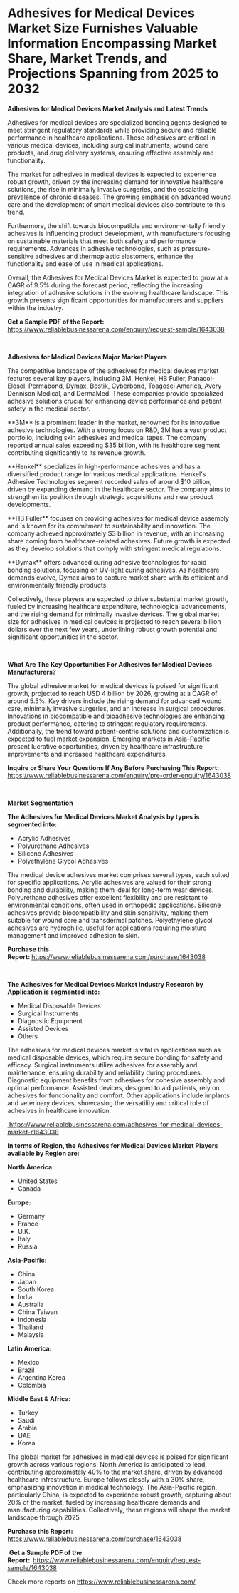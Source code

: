 <p><h1>Adhesives for Medical Devices Market Size Furnishes Valuable Information Encompassing Market Share, Market Trends, and Projections Spanning from 2025 to 2032</h1></p><p><strong>Adhesives for Medical Devices Market Analysis and Latest Trends</strong></p>
<p><p>Adhesives for medical devices are specialized bonding agents designed to meet stringent regulatory standards while providing secure and reliable performance in healthcare applications. These adhesives are critical in various medical devices, including surgical instruments, wound care products, and drug delivery systems, ensuring effective assembly and functionality.</p><p>The market for adhesives in medical devices is expected to experience robust growth, driven by the increasing demand for innovative healthcare solutions, the rise in minimally invasive surgeries, and the escalating prevalence of chronic diseases. The growing emphasis on advanced wound care and the development of smart medical devices also contribute to this trend. </p><p>Furthermore, the shift towards biocompatible and environmentally friendly adhesives is influencing product development, with manufacturers focusing on sustainable materials that meet both safety and performance requirements. Advances in adhesive technologies, such as pressure-sensitive adhesives and thermoplastic elastomers, enhance the functionality and ease of use in medical applications. </p><p>Overall, the Adhesives for Medical Devices Market is expected to grow at a CAGR of 9.5% during the forecast period, reflecting the increasing integration of adhesive solutions in the evolving healthcare landscape. This growth presents significant opportunities for manufacturers and suppliers within the industry.</p></p>
<p><strong>Get a Sample PDF of the Report:&nbsp;</strong> <a href="https://www.reliablebusinessarena.com/enquiry/request-sample/1643038?utm_campaign=2095&utm_medium=2&utm_source=Github&utm_content=ia&utm_term=04032025&utm_id=adhesives-for-medical-devices">https://www.reliablebusinessarena.com/enquiry/request-sample/1643038</a></p>
<p>&nbsp;</p>
<p><strong>Adhesives for Medical Devices Major Market Players</strong></p>
<p><p>The competitive landscape of the adhesives for medical devices market features several key players, including 3M, Henkel, HB Fuller, Panacol-Elosol, Permabond, Dymax, Bostik, Cyberbond, Toagosei America, Avery Dennison Medical, and DermaMed. These companies provide specialized adhesive solutions crucial for enhancing device performance and patient safety in the medical sector.</p><p>**3M** is a prominent leader in the market, renowned for its innovative adhesive technologies. With a strong focus on R&D, 3M has a vast product portfolio, including skin adhesives and medical tapes. The company reported annual sales exceeding $35 billion, with its healthcare segment contributing significantly to its revenue growth.</p><p>**Henkel** specializes in high-performance adhesives and has a diversified product range for various medical applications. Henkel's Adhesive Technologies segment recorded sales of around $10 billion, driven by expanding demand in the healthcare sector. The company aims to strengthen its position through strategic acquisitions and new product developments.</p><p>**HB Fuller** focuses on providing adhesives for medical device assembly and is known for its commitment to sustainability and innovation. The company achieved approximately $3 billion in revenue, with an increasing share coming from healthcare-related adhesives. Future growth is expected as they develop solutions that comply with stringent medical regulations.</p><p>**Dymax** offers advanced curing adhesive technologies for rapid bonding solutions, focusing on UV-light curing adhesives. As healthcare demands evolve, Dymax aims to capture market share with its efficient and environmentally friendly products.</p><p>Collectively, these players are expected to drive substantial market growth, fueled by increasing healthcare expenditure, technological advancements, and the rising demand for minimally invasive devices. The global market size for adhesives in medical devices is projected to reach several billion dollars over the next few years, underlining robust growth potential and significant opportunities in the sector.</p></p>
<p>&nbsp;</p>
<p><strong>What Are The Key Opportunities For Adhesives for Medical Devices Manufacturers?</strong></p>
<p><p>The global adhesive market for medical devices is poised for significant growth, projected to reach USD 4 billion by 2026, growing at a CAGR of around 5.5%. Key drivers include the rising demand for advanced wound care, minimally invasive surgeries, and an increase in surgical procedures. Innovations in biocompatible and bioadhesive technologies are enhancing product performance, catering to stringent regulatory requirements. Additionally, the trend toward patient-centric solutions and customization is expected to fuel market expansion. Emerging markets in Asia-Pacific present lucrative opportunities, driven by healthcare infrastructure improvements and increased healthcare expenditures.</p></p>
<p><strong>Inquire or Share Your Questions If Any Before Purchasing This Report:</strong> <a href="https://www.reliablebusinessarena.com/enquiry/pre-order-enquiry/1643038?utm_campaign=2095&utm_medium=2&utm_source=Github&utm_content=ia&utm_term=04032025&utm_id=adhesives-for-medical-devices">https://www.reliablebusinessarena.com/enquiry/pre-order-enquiry/1643038</a></p>
<p>&nbsp;</p>
<p><strong>Market Segmentation</strong></p>
<p><strong>The Adhesives for Medical Devices Market Analysis by types is segmented into:</strong></p>
<p><ul><li>Acrylic Adhesives</li><li>Polyurethane Adhesives</li><li>Silicone Adhesives</li><li>Polyethylene Glycol Adhesives</li></ul></p>
<p><p>The medical device adhesives market comprises several types, each suited for specific applications. Acrylic adhesives are valued for their strong bonding and durability, making them ideal for long-term wear devices. Polyurethane adhesives offer excellent flexibility and are resistant to environmental conditions, often used in orthopedic applications. Silicone adhesives provide biocompatibility and skin sensitivity, making them suitable for wound care and transdermal patches. Polyethylene glycol adhesives are hydrophilic, useful for applications requiring moisture management and improved adhesion to skin.</p></p>
<p><strong>Purchase this Report:&nbsp;</strong><a href="https://www.reliablebusinessarena.com/purchase/1643038?utm_campaign=2095&utm_medium=2&utm_source=Github&utm_content=ia&utm_term=04032025&utm_id=adhesives-for-medical-devices">https://www.reliablebusinessarena.com/purchase/1643038</a></p>
<p>&nbsp;</p>
<p><strong>The Adhesives for Medical Devices Market Industry Research by Application is segmented into:</strong></p>
<p><ul><li>Medical Disposable Devices</li><li>Surgical Instruments</li><li>Diagnostic Equipment</li><li>Assisted Devices</li><li>Others</li></ul></p>
<p><p>The adhesives for medical devices market is vital in applications such as medical disposable devices, which require secure bonding for safety and efficacy. Surgical instruments utilize adhesives for assembly and maintenance, ensuring durability and reliability during procedures. Diagnostic equipment benefits from adhesives for cohesive assembly and optimal performance. Assisted devices, designed to aid patients, rely on adhesives for functionality and comfort. Other applications include implants and veterinary devices, showcasing the versatility and critical role of adhesives in healthcare innovation.</p></p>
<p><a href="https://www.reliablebusinessarena.com/adhesives-for-medical-devices-market-r1643038?utm_campaign=2095&utm_medium=2&utm_source=Github&utm_content=ia&utm_term=04032025&utm_id=adhesives-for-medical-devices">&nbsp;https://www.reliablebusinessarena.com/adhesives-for-medical-devices-market-r1643038</a></p>
<p><strong>In terms of Region, the Adhesives for Medical Devices Market Players available by Region are:</strong></p>
<p>
    <p> <strong> North America: </strong>
        <ul>
            <li>United States</li>
            <li>Canada</li>
        </ul>
        </p> 
    <p> <strong> Europe: </strong>
        <ul>
            <li>Germany</li>
            <li>France</li>
            <li>U.K.</li>
            <li>Italy</li>
            <li>Russia</li>
        </ul>
        </p> 
    <p> <strong> Asia-Pacific: </strong>
        <ul>
            <li>China</li>
            <li>Japan</li>
            <li>South Korea</li>
            <li>India</li>
            <li>Australia</li>
            <li>China Taiwan</li>
            <li>Indonesia</li>
            <li>Thailand</li>
            <li>Malaysia</li>
        </ul>
        </p> 
    <p> <strong> Latin America: </strong>
        <ul>
            <li>Mexico</li>
            <li>Brazil</li>
            <li>Argentina Korea</li>
            <li>Colombia</li>
        </ul>
        </p> 
    <p> <strong> Middle East & Africa: </strong>
        <ul>
            <li>Turkey</li>
            <li>Saudi</li>
            <li>Arabia</li>
            <li>UAE</li>
            <li>Korea</li>
        </ul>
    </p>
    </p>
<p><p>The global market for adhesives in medical devices is poised for significant growth across various regions. North America is anticipated to lead, contributing approximately 40% to the market share, driven by advanced healthcare infrastructure. Europe follows closely with a 30% share, emphasizing innovation in medical technology. The Asia-Pacific region, particularly China, is expected to experience robust growth, capturing about 20% of the market, fueled by increasing healthcare demands and manufacturing capabilities. Collectively, these regions will shape the market landscape through 2025.</p></p>
<p><strong>Purchase this Report: </strong><a href="https://www.reliablebusinessarena.com/purchase/1643038?utm_campaign=2095&utm_medium=2&utm_source=Github&utm_content=ia&utm_term=04032025&utm_id=adhesives-for-medical-devices">https://www.reliablebusinessarena.com/purchase/1643038</a></p>
<p>&nbsp;<strong>Get a Sample PDF of the Report:&nbsp;&nbsp;</strong><a href="https://www.reliablebusinessarena.com/enquiry/request-sample/1643038?utm_campaign=2095&utm_medium=2&utm_source=Github&utm_content=ia&utm_term=04032025&utm_id=adhesives-for-medical-devices">https://www.reliablebusinessarena.com/enquiry/request-sample/1643038</a></p>
<p><strong></strong></p>
<p>Check more reports on <a href="https://www.reliablebusinessarena.com/?utm_campaign=2095&utm_medium=2&utm_source=Github&utm_content=ia&utm_term=04032025&utm_id=adhesives-for-medical-devices">https://www.reliablebusinessarena.com/</a></p>
